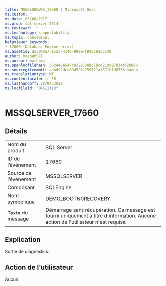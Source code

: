 ```yaml
---
title: MSSQLSERVER_17660 | Microsoft Docs
ms.custom: ''
ms.date: 03/06/2017
ms.prod: sql-server-2014
ms.reviewer: ''
ms.technology: supportability
ms.topic: conceptual
helpviewer_keywords:
- 17660 (Database Engine error)
ms.assetid: da30e8a7-1c5a-4140-98ee-f84528ac3140
author: MashaMSFT
ms.author: mathoma
ms.openlocfilehash: 382446a547c932280ebc7bcd219997b34ab2b666
ms.sourcegitcommit: ad4d92dce894592a259721a1571b1d8736abacdb
ms.translationtype: MT
ms.contentlocale: fr-FR
ms.lasthandoff: 08/04/2020
ms.locfileid: "87611113"
---
```

# <a name="mssqlserver_17660"></a>MSSQLSERVER_17660
    
## <a name="details"></a>Détails  
  
|||  
|-|-|  
|Nom du produit|SQL Server|  
|ID de l’événement|17660|  
|Source de l’événement|MSSQLSERVER|  
|Composant|SQLEngine|  
|Nom symbolique|DEMO_BOOTNORECOVERY|  
|Texte du message|Démarrage sans récupération. Ce message est fourni uniquement à titre d'information. Aucune action de l'utilisateur n'est requise.|  
  
## <a name="explanation"></a>Explication  
 Sortie de diagnostics.  
  
## <a name="user-action"></a>Action de l'utilisateur  
 Aucun.  
  
  
